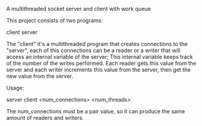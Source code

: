 A multithreaded socket server and client with work queue

This project consists of two programs:

client
server

The "client" it's a multithreaded program that creates connections to the "server", each of this connections can be a reader or a writer that will access an internal variable of the server;
This internal variable keeps track of the number of the writes performed. Each reader gets this value from the server and each writer increments this value from the server, then get the new value from the server.

Usage:

server
client <num_connections> <num_threads>

The num_connections must be a pair value, so it can produce the same amount of readers and writers.
